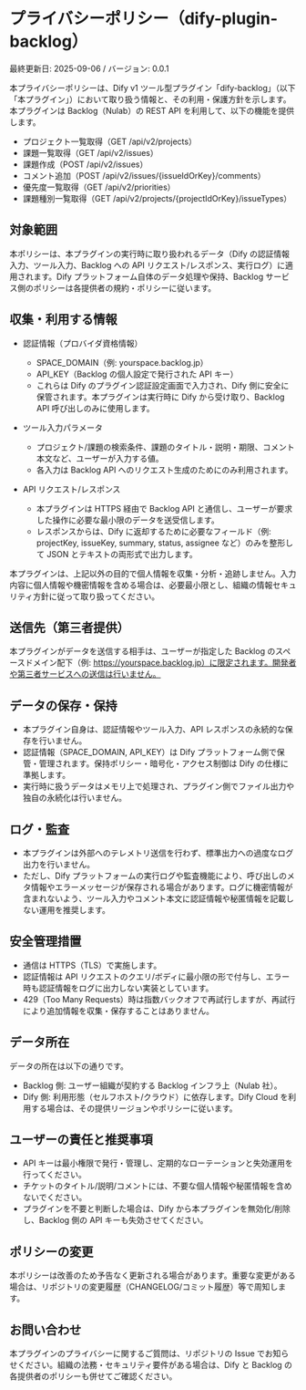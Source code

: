 # プライバシーポリシー（dify-plugin-backlog）

最終更新日: 2025-09-06 / バージョン: 0.0.1

本プライバシーポリシーは、Dify v1 ツール型プラグイン「dify-backlog」（以下「本プラグイン」）において取り扱う情報と、その利用・保護方針を示します。本プラグインは Backlog（Nulab）の REST API を利用して、以下の機能を提供します。

- プロジェクト一覧取得（GET /api/v2/projects）
- 課題一覧取得（GET /api/v2/issues）
- 課題作成（POST /api/v2/issues）
- コメント追加（POST /api/v2/issues/{issueIdOrKey}/comments）
- 優先度一覧取得（GET /api/v2/priorities）
- 課題種別一覧取得（GET /api/v2/projects/{projectIdOrKey}/issueTypes）

## 対象範囲
本ポリシーは、本プラグインの実行時に取り扱われるデータ（Dify の認証情報入力、ツール入力、Backlog への API リクエスト/レスポンス、実行ログ）に適用されます。Dify プラットフォーム自体のデータ処理や保持、Backlog サービス側のポリシーは各提供者の規約・ポリシーに従います。

## 収集・利用する情報
- 認証情報（プロバイダ資格情報）
  - SPACE_DOMAIN（例: yourspace.backlog.jp）
  - API_KEY（Backlog の個人設定で発行された API キー）
  - これらは Dify のプラグイン認証設定画面で入力され、Dify 側に安全に保管されます。本プラグインは実行時に Dify から受け取り、Backlog API 呼び出しのみに使用します。

- ツール入力パラメータ
  - プロジェクト/課題の検索条件、課題のタイトル・説明・期限、コメント本文など、ユーザーが入力する値。
  - 各入力は Backlog API へのリクエスト生成のためにのみ利用されます。

- API リクエスト/レスポンス
  - 本プラグインは HTTPS 経由で Backlog API と通信し、ユーザーが要求した操作に必要な最小限のデータを送受信します。
  - レスポンスからは、Dify に返却するために必要なフィールド（例: projectKey, issueKey, summary, status, assignee など）のみを整形して JSON とテキストの両形式で出力します。

本プラグインは、上記以外の目的で個人情報を収集・分析・追跡しません。入力内容に個人情報や機密情報を含める場合は、必要最小限とし、組織の情報セキュリティ方針に従って取り扱ってください。

## 送信先（第三者提供）
本プラグインがデータを送信する相手は、ユーザーが指定した Backlog のスペースドメイン配下（例: https://yourspace.backlog.jp）に限定されます。開発者や第三者サービスへの送信は行いません。

## データの保存・保持
- 本プラグイン自身は、認証情報やツール入力、API レスポンスの永続的な保存を行いません。
- 認証情報（SPACE_DOMAIN, API_KEY）は Dify プラットフォーム側で保管・管理されます。保持ポリシー・暗号化・アクセス制御は Dify の仕様に準拠します。
- 実行時に扱うデータはメモリ上で処理され、プラグイン側でファイル出力や独自の永続化は行いません。

## ログ・監査
- 本プラグインは外部へのテレメトリ送信を行わず、標準出力への過度なログ出力を行いません。
- ただし、Dify プラットフォームの実行ログや監査機能により、呼び出しのメタ情報やエラーメッセージが保存される場合があります。ログに機密情報が含まれないよう、ツール入力やコメント本文に認証情報や秘匿情報を記載しない運用を推奨します。

## 安全管理措置
- 通信は HTTPS（TLS）で実施します。
- 認証情報は API リクエストのクエリ/ボディに最小限の形で付与し、エラー時も認証情報をログに出力しない実装としています。
- 429（Too Many Requests）時は指数バックオフで再試行しますが、再試行により追加情報を収集・保存することはありません。

## データ所在
データの所在は以下の通りです。
- Backlog 側: ユーザー組織が契約する Backlog インフラ上（Nulab 社）。
- Dify 側: 利用形態（セルフホスト/クラウド）に依存します。Dify Cloud を利用する場合は、その提供リージョンやポリシーに従います。

## ユーザーの責任と推奨事項
- API キーは最小権限で発行・管理し、定期的なローテーションと失効運用を行ってください。
- チケットのタイトル/説明/コメントには、不要な個人情報や秘匿情報を含めないでください。
- プラグインを不要と判断した場合は、Dify から本プラグインを無効化/削除し、Backlog 側の API キーも失効させてください。

## ポリシーの変更
本ポリシーは改善のため予告なく更新される場合があります。重要な変更がある場合は、リポジトリの変更履歴（CHANGELOG/コミット履歴）等で周知します。

## お問い合わせ
本プラグインのプライバシーに関するご質問は、リポジトリの Issue でお知らせください。組織の法務・セキュリティ要件がある場合は、Dify と Backlog の各提供者のポリシーも併せてご確認ください。
